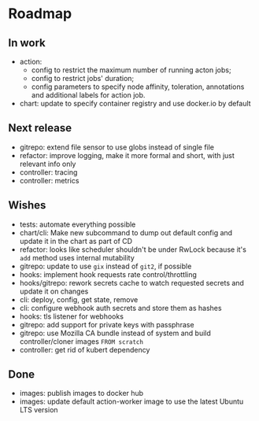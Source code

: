 # Roadmap

## In work

- action:
    - config to restrict the maximum number of running acton jobs;
    - config to restrict jobs' duration;
    - config parameters to specify node affinity, toleration, annotations and additional labels for action job.
- chart: update to specify container registry and use docker.io by default

## Next release

- gitrepo: extend file sensor to use globs instead of single file
- refactor: improve logging, make it more formal and short, with just relevant info only
- controller: tracing
- controller: metrics

## Wishes

- tests: automate everything possible
- chart/cli: Make new subcommand to dump out default config and update it in the chart as part of CD
- refactor: looks like scheduler shouldn't be under RwLock because it's `add` method uses internal mutability
- gitrepo: update to use `gix` instead of `git2`, if possible
- hooks: implement hook requests rate control/throttling
- hooks/gitrepo: rework secrets cache to watch requested secrets and update it on changes
- cli: deploy, config, get state, remove
- cli: configure webhook auth secrets and store them as hashes
- hooks: tls listener for webhooks
- gitrepo: add support for private keys with passphrase
- gitrepo: use Mozilla CA bundle instead of system and build controller/cloner images `FROM scratch`
- controller: get rid of kubert dependency

## Done

- images: publish images to docker hub
- images: update default action-worker image to use the latest Ubuntu LTS version
